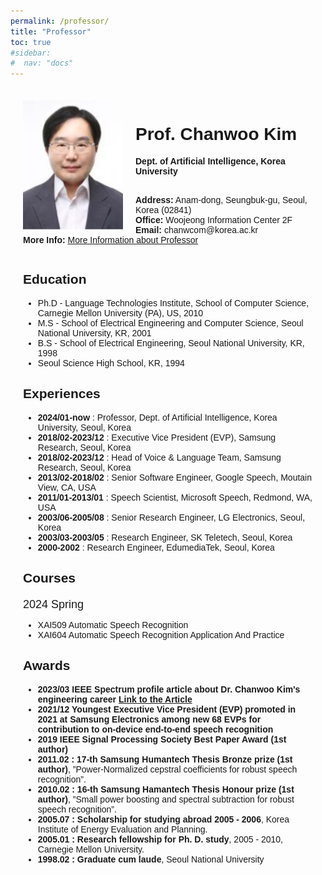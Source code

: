 ```yaml
---
permalink: /professor/
title: "Professor"
toc: true
#sidebar:
#  nav: "docs"
---
```


<!-- style default font-size 18 -->
<html lang="en">
<head>
<meta charset="UTF-8">
<meta name="viewport" content="width=device-width, initial-scale=1.0">
<title>Prof. Chan-Woo Kim</title>
<style>
  body { font-family: Arial, sans-serif;}
  .professor-card {margin: auto; padding: 20px;}
  img { width: 160px; height: auto; float: left; margin-right: 20px; }
  .info { margin-top: 1; }
  .semester { font-size: 18px; margin-top: 20px; }
</style>
</head>
<body>
<div class="professor-card">
  <img src="../assets/images/professor.PNG" alt="Prof. Chan-Woo Kim">
  <div class="info">
    <h1>Prof. Chanwoo Kim</h1>
    <!-- <p><strong>Professor</strong><br> -->
    <strong>Dept. of Artificial Intelligence, Korea University</strong><br><br>
    <p><strong>Address:</strong> Anam-dong, Seungbuk-gu, Seoul, Korea (02841)<br>
    <strong>Office:</strong> Woojeong Information Center 2F<br>
    <strong>Email:</strong> chanwcom@korea.ac.kr<br>
    <strong>More Info: </strong><a href="https://chanwcom.github.io/">More Information about Professor</a></p>
  </div>
  <div style="clear: both;"></div>
  <h2>Education</h2>
  <ul>
    <li>Ph.D - Language Technologies Institute, School of Computer Science, Carnegie Mellon University (PA), US, 2010</li>
    <li>M.S - School of Electrical Engineering and Computer Science, Seoul National University, KR, 2001</li>
    <li>B.S - School of Electrical Engineering, Seoul National University, KR, 1998</li>
    <li>Seoul Science High School, KR, 1994</li>
  </ul>
  <h2>Experiences</h2>
  <ul>
    <li><strong>2024/01-now</strong> : Professor, Dept. of Artificial Intelligence, Korea University, Seoul, Korea</li>
    <li><strong>2018/02-2023/12</strong> : Executive Vice President (EVP), Samsung Research, Seoul, Korea</li>
    <li><strong>2018/02-2023/12</strong> : Head of Voice &amp; Language Team, Samsung Research, Seoul, Korea</li>
    <li><strong>2013/02-2018/02</strong> : Senior Software Engineer, Google Speech, Moutain View, CA, USA</li>
    <li><strong>2011/01-2013/01</strong> : Speech Scientist, Microsoft Speech, Redmond, WA, USA</li>
    <li><strong>2003/06-2005/08</strong> : Senior Research Engineer, LG Electronics, Seoul, Korea</li>
    <li><strong>2003/03-2003/05</strong> : Research Engineer, SK Teletech, Seoul, Korea</li>
    <li><strong>2000-2002</strong> : Research Engineer, EdumediaTek, Seoul, Korea </li>
  </ul>
  <h2>Courses</h2>
  <div class="semester">2024 Spring</div>
  <ul>
    <li>XAI509 Automatic Speech Recognition</li>
    <li>XAI604 Automatic Speech Recognition Application And Practice</li>
  </ul>

  <h2>Awards</h2>
  <ul>
    <li><strong>2023/03  IEEE Spectrum profile article about Dr. Chanwoo Kim's engineering career <a href="https://spectrum.ieee.org/chanwoo-kim-profile">Link to the Article</a> </strong> </li>
    <li><strong>2021/12  Youngest Executive Vice President (EVP) promoted in 2021 at Samsung Electronics among new 68 EVPs for contribution to on-device end-to-end speech recognition </strong></li>
    <li><strong>2019 IEEE Signal Processing Society Best Paper Award (1st author)</strong></li>
    <li><strong>2011.02 : 17-th Samsung Humantech Thesis Bronze prize (1st author)</strong>, ”Power-Normalized
cepstral coefficients for robust speech recognition”.</li>
    <li><strong>2010.02 : 16-th Samsung Hamantech Thesis Honour prize (1st author)</strong>, ”Small power boosting
and spectral subtraction for robust speech recognition”.</li>
    <li><strong>2005.07 : Scholarship for studying abroad 2005 - 2006</strong>, Korea Institute of Energy Evaluation and Planning.</li>
    <li><strong>2005.01 : Research fellowship for Ph. D. study</strong>, 2005 - 2010, Carnegie Mellon University.</li>
    <li><strong>1998.02 : Graduate cum laude</strong>,  Seoul National University</li>
  </ul>
</div>
</body>
</html>
